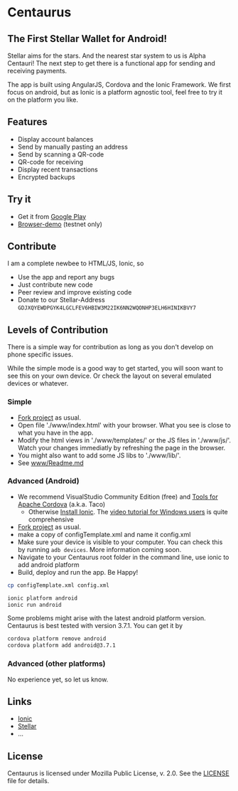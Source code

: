 # Centaurus

## The First Stellar Wallet for Android!

Stellar aims for the stars. And the nearest star system to us is Alpha Centauri!
The next step to get there is a functional app for sending and receiving payments.

The app is built using AngularJS, Cordova and the Ionic Framework. We first focus on android, but as Ionic is a platform agnostic tool, feel free to try it on the platform you like.

## Features

* Display account balances
* Send by manually pasting an address
* Send by scanning a QR-code
* QR-code for receiving
* Display recent transactions
* Encrypted backups

## Try it
* Get it from [Google Play](https://play.google.com/store/apps/details?id=de.xcoins.centaurus)
* [Browser-demo](http://tbltzk.github.io/Centaurus/testnet-demo) (testnet only)

## Contribute

I am a complete newbee to HTML/JS, Ionic, so 
* Use the app and report any bugs
* Just contribute new code
* Peer review and improve existing code
* Donate to our Stellar-Address `GDJXQYEWDPGYK4LGCLFEV6HBIW3M22IK6NN2WQONHP3ELH6HINIKBVY7`

## Levels of Contribution

There is a simple way for contribution as long as you don't develop on phone specific issues. 

While the simple mode is a good way to get started, you will soon want to see this on your own device. Or check the layout on several emulated devices or whatever.

### Simple 

* [Fork project](https://github.com/klopper/Centaurus) as usual.
* Open file './www/index.html' with your browser. What you see is close to what you have in the app.
* Modify the html views in './www/templates/' or the JS files in './www/js/'. Watch your changes immediatly by refreshing the page in the browser. 
* You might also want to add some JS libs to './www/lib/'.
* See [www/Readme.md](https://github.com/klopper/Centaurus/blob/master/www/README.md)

### Advanced (Android)

* We recommend VisualStudio Community Edition (free) and [Tools for Apache Cordova](taco.visualstudio.com/) (a.k.a. Taco)
  * Otherwise [Install Ionic](http://ionicframework.com/getting-started/). The [video tutorial for Windows users](http://learn.ionicframework.com/videos/windows-android/) is quite comprehensive
* [Fork project](https://github.com/klopper/Centaurus) as usual.
* make a copy of configTemplate.xml and name it config.xml
* Make sure your device is visible to your computer. You can check this by running ```adb devices```. More information coming soon.
* Navigate to your Centaurus root folder in the command line, use ionic to add android platform
* Build, deploy and run the app. Be Happy!

```bash
cp configTemplate.xml config.xml
```

```bash
ionic platform android
ionic run android
```
Some problems might arise with the latest android platform version. Centaurus is best tested with version 3.7.1. You can get it by
```bash
cordova platform remove android
cordova platform add android@3.7.1
```
### Advanced (other platforms)

No experience yet, so let us know.

## Links
* [Ionic](http://ionicframework.com/)
* [Stellar](https://www.stellar.org/blog/introducing-stellar/)
* ...

## License
Centaurus is licensed under Mozilla Public License, v. 2.0. See the [LICENSE](LICENSE) file for details.
